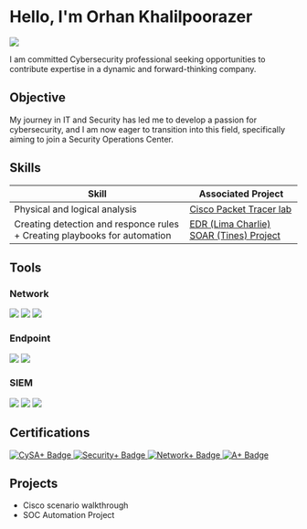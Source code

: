 # Hello, I'm Orhan Khalilpoorazer
<a href="https://linkedin.com/in/orhankhalilpoorazercyberanalyst"><img src="https://img.shields.io/badge/-LinkedIn-0072b1?&style=for-the-badge&logo=linkedin&logoColor=white" /></a>


I am committed Cybersecurity professional seeking opportunities to contribute expertise in a dynamic and forward-thinking company.
## Objective


My journey in IT and Security has led me to develop a passion for cybersecurity, and I am now eager to transition into this field, specifically aiming to join a Security Operations Center.

## Skills
| Skill                                         | Associated Project         |
|-----------------------------------------------|----------------------------|
| Physical and logical analysis          | <a href="https://github.com/ORHANOK97/Cisco-Packet-Tracer-lab">Cisco Packet Tracer lab </a>|
| Creating detection and responce rules + Creating playbooks for automation | <a href="https://github.com/ORHANOK97/EDR-Lima-Charlie-SOAR-Tines-Project">EDR (Lima Charlie) SOAR (Tines) Project</a>|

## Tools

### Network
<div>
    <img src="https://img.shields.io/badge/-Wireshark-1679A7?&style=for-the-badge&logo=Wireshark&logoColor=white" />
    <img src="https://img.shields.io/badge/-Suricata-EF3B2D?&style=for-the-badge&logo=Suricata&logoColor=white" />
    <img src="https://img.shields.io/badge/-Zeek-777BB4?&style=for-the-badge&logo=Zeek&logoColor=white" />
</div>

### Endpoint
<div>
    <img src="https://img.shields.io/badge/-Microsoft_Defender_for_Endpoint-00A4EF?&style=for-the-badge&logo=Microsoft&logoColor=white" />
    <img src="https://img.shields.io/badge/-Velociraptor-4B275F?&style=for-the-badge&logo=Velociraptor&logoColor=white" />
</div>

### SIEM
<div>
    <img src="https://img.shields.io/badge/-Microsoft_Sentinel-0078D4?&style=for-the-badge&logo=Microsoft&logoColor=white" />
    <img src="https://img.shields.io/badge/-Splunk-000000?&style=for-the-badge&logo=Splunk&logoColor=white" />
    <img src="https://img.shields.io/badge/-Elastic-005571?&style=for-the-badge&logo=Elastic&logoColor=white" />
</div>

## Certifications

<div>
   <a href="https://www.credly.com/badges/4aed6a53-74f0-4b47-92e2-436bc0dc5d0d/linked_in_profile" target="_blank">
    <img src="https://img.shields.io/badge/-CySA%2B-006400?&style=for-the-badge&logo=CompTIA&logoColor=white" alt="CySA+ Badge" />
</a>
<a href="https://www.credly.com/badges/b891e0af-fbaa-4fb7-a79c-82d1270c5c5d/linked_in_profile" target="_blank">
    <img src="https://img.shields.io/badge/-Security%2B-FF0000?&style=for-the-badge&logo=CompTIA&logoColor=white" alt="Security+ Badge" />
</a>
<a href="https://www.credly.com/badges/ec5e59bd-ca24-44c3-9590-8fa2c15d34eb/linked_in_profile" target="_blank">
    <img src="https://img.shields.io/badge/-Network%2B-007ACC?&style=for-the-badge&logo=CompTIA&logoColor=white" alt="Network+ Badge" />
</a>
<a href="https://www.credly.com/badges/9aaa0316-069c-4e2a-aa69-86622b435615/linked_in_profile" target="_blank">
    <img src="https://img.shields.io/badge/-A%2B-4D4D4D?&style=for-the-badge&logo=CompTIA&logoColor=white" alt="A+ Badge" />
</a>



## Projects
- Cisco scenario walkthrough
- SOC Automation Project
